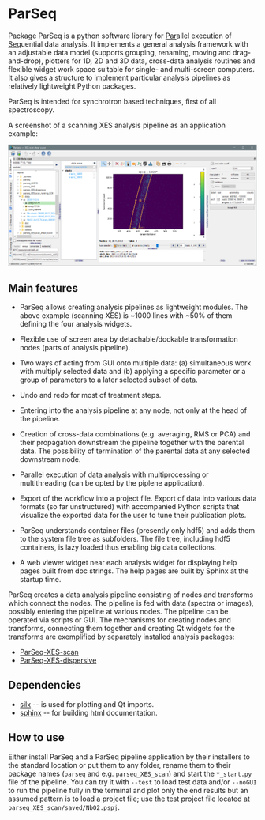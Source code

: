 ParSeq
======

Package ParSeq is a python software library for <ins>Par</ins>allel execution
of <ins>Seq</ins>uential data analysis. It implements a general analysis
framework with an adjustable data model (supports grouping, renaming, moving
and drag-and-drop), plotters for 1D, 2D and 3D data, cross-data analysis
routines and flexible widget work space suitable for single- and multi-screen
computers. It also gives a structure to implement particular analysis pipelines
as relatively lightweight Python packages.

ParSeq is intended for synchrotron based techniques, first of all spectroscopy.

A screenshot of a scanning XES analysis pipeline as an application example:
<p align="center">
  <img src="help/_images/node1.png" width=1200 />
</p>

Main features
-------------

-  ParSeq allows creating analysis pipelines as lightweight modules. The above
   example (scanning XES) is ~1000 lines with ~50% of them defining the four
   analysis widgets.

-  Flexible use of screen area by detachable/dockable transformation nodes
   (parts of analysis pipeline).

-  Two ways of acting from GUI onto multiple data: (a) simultaneous work with
   multiply selected data and (b) applying a specific parameter or a group of
   parameters to a later selected subset of data.

-  Undo and redo for most of treatment steps.

-  Entering into the analysis pipeline at any node, not only at the head of the
   pipeline.

-  Creation of cross-data combinations (e.g. averaging, RMS or PCA) and their
   propagation downstream the pipeline together with the parental data. The
   possibility of termination of the parental data at any selected downstream
   node.

-  Parallel execution of data analysis with multiprocessing or multithreading
   (can be opted by the piplene application).

-  Export of the workflow into a project file. Export of data into various data
   formats (so far unstructured) with accompanied Python scripts that visualize
   the exported data for the user to tune their publication plots.

-  ParSeq understands container files (presently only hdf5) and adds them to
   the system file tree as subfolders. The file tree, including hdf5
   containers, is lazy loaded thus enabling big data collections.

-  A web viewer widget near each analysis widget for displaying help pages
   built from doc strings. The help pages are built by Sphinx at the startup
   time.

ParSeq creates a data analysis pipeline consisting of nodes and transforms
which connect the nodes. The pipeline is fed with data (spectra or images),
possibly entering the pipeline at various nodes. The pipeline can be operated
via scripts or GUI. The mechanisms for creating nodes and transforms,
connecting them together and creating Qt widgets for the transforms are
exemplified by separately installed analysis packages:

- [ParSeq-XES-scan](https://github.com/kklmn/ParSeq-XES-scan)
- [ParSeq-XES-dispersive](https://github.com/kklmn/ParSeq-XES-dispersive)

Dependencies
------------

- [silx](https://github.com/silx-kit/silx) -- is used for plotting and Qt imports.
- [sphinx](https://github.com/sphinx-doc/sphinx) -- for building html documentation.

How to use
----------

Either install ParSeq and a ParSeq pipeline application by their installers to
the standard location or put them to any folder, rename them to their package
names (`parseq` and e.g. `parseq_XES_scan`) and start the `*_start.py` file
of the pipeline. You can try it with `--test` to load test data and/or
`--noGUI` to run the pipeline fully in the terminal and plot only the end
results but an assumed pattern is to load a project file; use the test project
file located at `parseq_XES_scan/saved/NbO2.pspj`.
